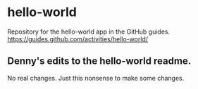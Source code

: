 # hello-world
Repository for the hello-world app in the GitHub guides. https://guides.github.com/activities/hello-world/

## Denny's edits to the hello-world readme.

No real changes. Just this nonsense to make some changes. 
